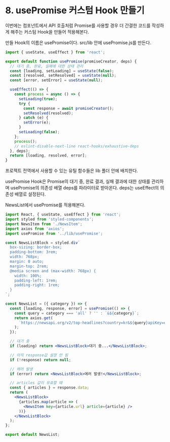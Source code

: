 # 8. usePromise 커스텀 Hook 만들기

이번에는 컴포넌트에서 API 호출처럼 Promise를 사용할 경우 더 간결한 코드를 작성하게 해주는 커스텀 Hook을 만들어 적용해본다.

만들 Hook의 이름은 usePromise이다. src/lib 안에 usePromise.js를 만든다.

```jsx
import { useState, useEffect } from 'react';

export default function usePromise(promiseCreator, deps) {
  // 대기 중, 완료, 실패에 대한 상태 관리
  const [loading, setLoading] = useState(false);
  const [resolved, setResolved] = useState(null);
  const [error, setError] = useState(null);

  useEffect(() => {
    const process = async () => {
      setLoading(true);
      try {
        const response = await promiseCreator();
        setResolved(resolved);
      } catch (e) {
        setError(e);
      }
      setLoading(false);
    };
    process();
    // eslint-disable-next-line react-hooks/exhaustive-deps
  }, deps);
  return [loading, resolved, error];
}
```

프로젝트 전역에서 사용할 수 있는 유틸 함수들은 lib 폴더 안에 배치한다.

usePromise Hook은 Promise의 대기 중, 완료 결과, 실패 결과에 대한 상태를 관리하며 usePromise의 의존성 배열 deps를 파라미터로 받아온다. deps는 useEffect의 의존성 배열로 설정된다.

NewsList에서 usePromise를 적용해본다.

```jsx
import React, { useState, useEffect } from 'react';
import styled from 'styled-components';
import NewsItem from './NewsItem';
import axios from 'axios';
import usePromise from '../lib/usePromise';

const NewsListBlock = styled.div`
  box-sizing: border-box;
  padding-bottom: 3rem;
  width: 768px;
  margin: 0 auto;
  margin-top: 2rem;
  @media screen and (max-width: 768px) {
    width: 100%;
    padding-left: 1rem;
    padding-right: 1rem;
  }
`;

const NewsList = ({ category }) => {
  const [loading, response, error] = usePromise(() => {
    const query = category === 'all' ? '' : `&${category}`;
    return axios.get(
      `https://newsapi.org/v2/top-headlines?country=kr&${query}apiKey=e05f9c2712f146388566ff822ecc8a44`,
    );
  });

  // 대기 중
  if (loading) return <NewsListBlock>대기 중...</NewsListBlock>;

  // 아직 response값 설정 안 됨
  if (!response) return null;

  // 에러 발생
  if (error) return <NewsListBlock>에러 발생!</NewsListBlock>;

  // articles 값이 유효할 때
  const { articles } = response.data;
  return (
    <NewsListBlock>
      {articles.map(article => (
        <NewsItem key={article.url} article={article} />
      ))}
    </NewsListBlock>
  );
};

export default NewsList;
```

